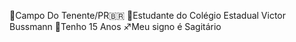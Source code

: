 📍Campo Do Tenente/PR🇧🇷
🎒Estudante do Colégio Estadual Victor Bussmann
🎈Tenho 15 Anos 
♐Meu signo é Sagitário
